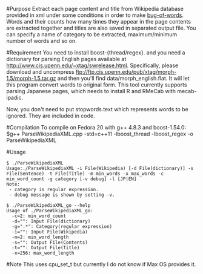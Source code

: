 #Purpose
Extract each page content and title from Wikipedia database provided in xml under some conditions in order to make [bug-of-words](http://en.wikipedia.org/wiki/Bag-of-words_model).
Words and their counts how many times they appear in the page contents are extracted together and titles are also saved in separated output file.
You can specify a name of category to be extracted, maximum/minimum number of words and so on.

#Requirement
You need to install boost-{thread/regex}.
and you need a dictionary for parsing English pages available at http://www.cis.upenn.edu/~xtag/swrelease.html.
Specifically, please download and uncompress ftp://ftp.cis.upenn.edu/pub/xtag/morph-1.5/morph-1.5.tar.gz and then you'll find data/morph_english.flat.
It will let this program convert words to original form.
This tool currently supports parsing Japanese pages, which needs to install R and RMeCab with mecab-ipadic.

Now, you don't need to put stopwords.text which represents words to be ignored.
They are included in code.

#Compilation
To compile on Fedora 20 with g++ 4.8.3 and boost-1.54.0:  
$g++ ParseWikipediaXML.cpp -std=c++11 -lboost_thread -lboost_regex -o ParseWikipediaXML

#Usage

```cpp:cpp
$ ./ParseWikipediaXML
Usage:./ParseWikipediaXML -i File(Wikipedia) [-d File(dictionary)] -s File(Sentence) -t File(Title) -m min_words -x max_words -c min_word_count -g category [-v debug] -l [JP|EN] 
Note:
 - category is regular expression.
 - debug message is shown by setting -v.
```

```go:go
$ ./ParseWikipediaXML_go --help
Usage of ./ParseWikipediaXML_go:
  -c=2: min_word_count
  -d="": Input File(dictionary)
  -g=".*": Category(regular expression)
  -i="": Input File(Wikipedia)
  -m=2: min_word_length
  -s="": Output File(Contents)
  -t="": Output File(Title)
  -x=256: max_word_length
```

#Note
This uses cpu_set_t but currently I do not know if Max OS provides it.

